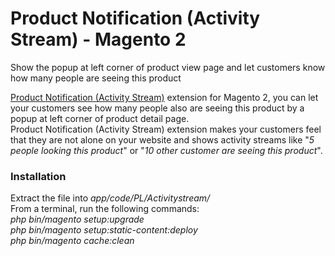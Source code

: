 # Product Notification (Activity Stream) - Magento 2
Show the popup at left corner of product view page and let customers know how many people are seeing this product
<p><a href="https://www.polacin.com/product-notification-activity-stream.html" title="magento boost sales"><span>Product&nbsp;</span>Notification (Activity Stream)</a> extension for Magento 2, you can let your customers see how many people also are seeing this product by a popup at left corner of product detail page.<br>Product Notification (Activity Stream) extension makes your customers feel that they are not alone on your website and shows activity streams like "<em>5 people looking this product</em>" or "<em>10 other customer are seeing this product</em>".</p>
<h3 id="installation-section" class="heading-product-content">Installation</h3>
<div class="product-demo-content"><p>Extract the file into <em>app/code/PL/Activitystream/</em><br>From a terminal, run the following commands:<br><em>php bin/magento setup:upgrade</em><br><em>php bin/magento setup:static-content:deploy</em><br><em>php bin/magento cache:clean</em></p>
<p><span><br></span></p></div>
